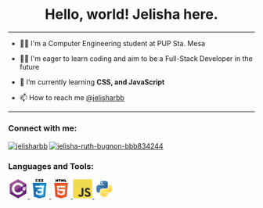 <h1 align="center">Hello, world! Jelisha here.</h1>

<hr>

- 🙋‍♀️ I'm a Computer Engineering student at PUP Sta. Mesa

- 👩‍💻 I'm eager to learn coding and aim to be a Full-Stack Developer in the future

- 🌱 I’m currently learning **CSS, and JavaScript**

- 📫 How to reach me <a href="https://t.me/jelisharbb" target="blank">@jelisharbb</a> 

<hr>

<h3 align="left">Connect with me:</h3>
<p align="left">
<a href="https://fb.com/jelisharbb" target="blank"><img align="center" src="https://raw.githubusercontent.com/rahuldkjain/github-profile-readme-generator/master/src/images/icons/Social/facebook.svg" alt="jelisharbb" height="30" width="40" /></a>
<a href="https://linkedin.com/in/jelisha-ruth-bugnon-bbb834244" target="blank"><img align="center" src="https://raw.githubusercontent.com/rahuldkjain/github-profile-readme-generator/master/src/images/icons/Social/linked-in-alt.svg" alt="jelisha-ruth-bugnon-bbb834244" height="30" width="40" /></a>
</p>

<h3 align="left">Languages and Tools:</h3>
<p align="left"> <a href="https://www.w3schools.com/cs/" target="_blank" rel="noreferrer"> <img src="https://raw.githubusercontent.com/devicons/devicon/master/icons/csharp/csharp-original.svg" alt="csharp" width="40" height="40"/> </a> <a href="https://www.w3schools.com/css/" target="_blank" rel="noreferrer"> <img src="https://raw.githubusercontent.com/devicons/devicon/master/icons/css3/css3-original-wordmark.svg" alt="css3" width="40" height="40"/> </a> <a href="https://www.w3.org/html/" target="_blank" rel="noreferrer"> <img src="https://raw.githubusercontent.com/devicons/devicon/master/icons/html5/html5-original-wordmark.svg" alt="html5" width="40" height="40"/> </a> <a href="https://developer.mozilla.org/en-US/docs/Web/JavaScript" target="_blank" rel="noreferrer"> <img src="https://raw.githubusercontent.com/devicons/devicon/master/icons/javascript/javascript-original.svg" alt="javascript" width="40" height="40"/> </a> <a href="https://www.python.org" target="_blank" rel="noreferrer"> <img src="https://raw.githubusercontent.com/devicons/devicon/master/icons/python/python-original.svg" alt="python" width="40" height="40"/> </a> </p>

<!---
jelisharbb/jelisharbb is a ✨ special ✨ repository because its `README.md` (this file) appears on your GitHub profile.
You can click the Preview link to take a look at your changes.
--->
